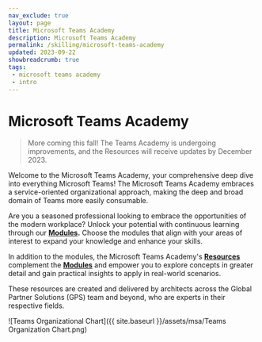 ```yaml
---
nav_exclude: true
layout: page
title: Microsoft Teams Academy
description: Microsoft Teams Academy
permalink: /skilling/microsoft-teams-academy
updated: 2023-09-22
showbreadcrumb: true
tags: 
 - microsoft teams academy
 - intro
---
```


# Microsoft Teams Academy

> More coming this fall! The Teams Academy is undergoing improvements, and the Resources will receive updates by December 2023.

Welcome to the Microsoft Teams Academy, your comprehensive deep dive into everything Microsoft Teams! The Microsoft Teams Academy embraces a service-oriented organizational approach, making the deep and broad domain of Teams more easily consumable.

Are you a seasoned professional looking to embrace the opportunities of the modern workplace? Unlock your potential with continuous learning through our **[Modules](/PartnerResources/skilling/microsoft-teams-academy/modules).** Choose the modules that align with your areas of interest to expand your knowledge and enhance your skills.

In addition to the modules, the Microsoft Teams Academy's **[Resources](/PartnerResources/modern-workplace/)** complement the **[Modules](/PartnerResources/skilling/microsoft-teams-academy/modules)** and empower you to explore concepts in greater detail and gain practical insights to apply in real-world scenarios.

These resources are created and delivered by architects across the Global Partner Solutions (GPS) team and beyond, who are experts in their respective fields.

![Teams Organizational Chart]({{ site.baseurl }}/assets/msa/Teams Organization Chart.png)